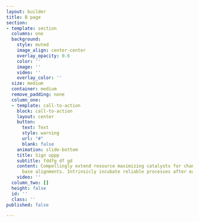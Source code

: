 ```yaml
---
layout: builder
title: B page
section:
- template: section
  columns: one
  background:
    style: muted
    image_align: center-center
    overlay_opacity: 0.6
    color: ''
    image: ''
    video: ''
    overlay_color: ''
  size: medium
  container: medium
  remove_padding: none
  column_one:
  - template: call-to-action
    block: call-to-action
    layout: center
    button:
      text: Text
      style: warning
      url: "#"
      blank: false
    animation: slide-bottom
    title: Sign uppp
    subtitle: fddfg df gd
    content: Compellingly extend resource maximizing catalysts for change before installed
      base alignments. Intrinsicly incubate reliable processes after extensible models.
    video: ''
  column_two: []
  height: false
  id: ''
  class: ''
published: false

---
```

